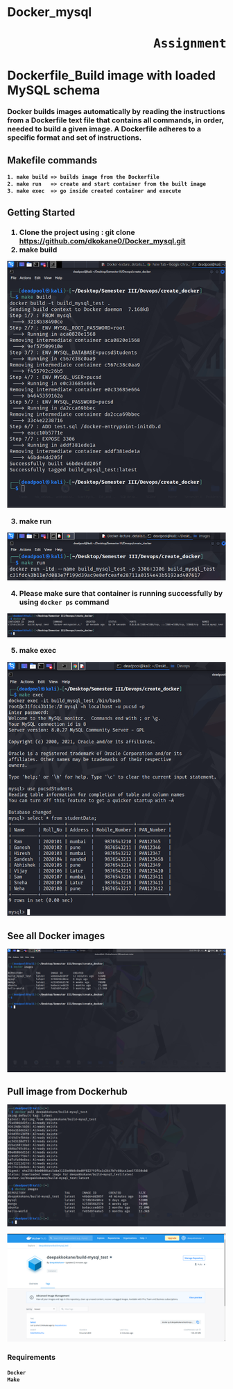 <h1> Docker_mysql   </h1>
 
<h1><pre>                    Assignment_II       </pre></h1>

# Dockerfile_Build image with loaded MySQL schema


<h3><b>Docker builds images automatically by reading the instructions from a Dockerfile  text file that contains all commands, in order, needed to build a given image. A Dockerfile adheres to a specific format and set of instructions.
</h3>

## Makefile commands
```
1. make build => builds image from the Dockerfile
2. make run   => create and start container from the built image
3. make exec  => go inside created container and execute
```

## Getting Started
<h3>

1. Clone the project
   using : git clone https://github.com/dkokane0/Docker_mysql.git
2. make build

 ![](./images/make_build.png)

3. make run

 ![](./images/make_run.png)

4. Please make sure that container is running successfully by using `docker ps` command

 ![](./images/docker_ps.png)

5. make exec

 ![](./images/make_exec_run.png)

</h3>

## See all Docker images
![](./images/see_docker_image.png)

## Pull image from Dockerhub 
![](./images/pull_from_dockerhub.png)

![](./images/build_mysql_test.png)



### Requirements
```
Docker
Make
```



